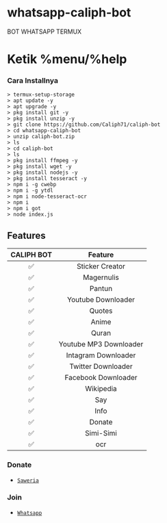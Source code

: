 # whatsapp-caliph-bot
BOT WHATSAPP TERMUX

# Ketik %menu/%help



### Cara Installnya
```
> termux-setup-storage
> apt update -y
> apt upgrade -y
> pkg install git -y
> pkg install unzip -y
> git clone https://github.com/Caliph71/caliph-bot
> cd whatsapp-caliph-bot
> unzip caliph-bot.zip
> ls
> cd caliph-bot
> ls
> pkg install ffmpeg -y
> pkg install wget -y
> pkg install nodejs -y
> pkg install tesseract -y
> npm i -g cwebp
> npm i -g ytdl
> npm i node-tesseract-ocr
> npm i
> npm i got
> node index.js
```

## Features

| CALIPH BOT    |                Feature           |
| :-----------: | :--------------------------------: |
|       ✅       | Sticker Creator                  |
|       ✅       | Magernulis                       |
|       ✅       | Pantun                           |
|       ✅       | Youtube Downloader               |
|       ✅       | Quotes                           |
|       ✅       | Anime                            |                     |
|       ✅       | Quran                            |
|       ✅       | Youtube MP3 Downloader           |
|       ✅       | Intagram Downloader              |
|       ✅       | Twitter Downloader               |
|       ✅       | Facebook Downloader              |
|       ✅       | Wikipedia                        |
|       ✅       | Say                              |
|       ✅       | Info                             |
|       ✅       | Donate                           |
|       ✅       | Simi-Simi
|       ✅       | ocr

### Donate
* [`Saweria`](https://saweria.co/Caliph123)

### Join
* [`Whatsapp`](https://bit.ly/GC_BotLovers)


